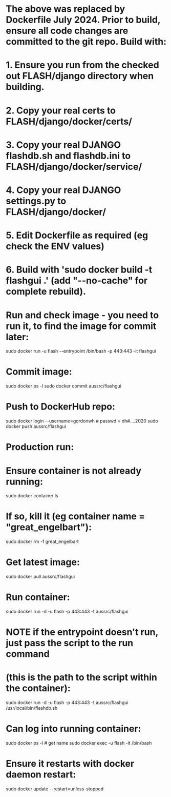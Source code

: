 # The above was replaced by Dockerfile July 2024. Prior to build, ensure all code changes are committed to the git repo. Build with:

# 1. Ensure you run from the checked out FLASH/django directory when building. 
# 2. Copy your real certs to FLASH/django/docker/certs/
# 3. Copy your real DJANGO flashdb.sh and flashdb.ini to FLASH/django/docker/service/
# 4. Copy your real DJANGO settings.py to FLASH/django/docker/
# 5. Edit Dockerfile as required (eg check the ENV values)
# 6. Build with 'sudo docker build -t flashgui .' (add "--no-cache" for complete rebuild).

# Run and check image - you need to run it, to find the image for commit later:
sudo docker run -u flash --entrypoint /bin/bash -p 443:443 -it flashgui

# Commit image:
sudo docker ps -l
sudo docker commit <container ID> aussrc/flashgui

# Push to DockerHub repo:
sudo docker login --username=gordonwh # passwd = dh#....2020
sudo docker push aussrc/flashgui


# Production run:

# Ensure container is not already running:
sudo docker container ls
# If so, kill it (eg container name = "great_engelbart"):
sudo docker rm -f great_engelbart
# Get latest image:
sudo docker pull aussrc/flashgui

# Run container:
sudo docker run -d -u flash -p 443:443 -t aussrc/flashgui
# NOTE if the entrypoint doesn't run, just pass the script to the run command 
# (this is the path to the script within the container):
sudo docker run -d -u flash -p 443:443 -t aussrc/flashgui /usr/local/bin/flashdb.sh

# Can log into running container:
sudo docker ps -l # get name
sudo docker exec -u flash -it <name> /bin/bash

# Ensure it restarts with docker daemon restart:
sudo docker update --restart=unless-stopped <container ID>
 


